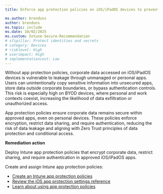 ```yaml
---
title: Enforce app protection policies on iOS/iPadOS devices to prevent data leakage

ms.author: brenduns
author: brenduns
ms.topic: include
ms.date: 10/02/2025
ms.custom: Intune-Secure-Recommendation
# sfipillar: Protect identities and secrets
# category: Devices
# risklevel: High
# userimpact: High
# implementationcost: Low
---
```

Without app protection policies, corporate data accessed on iOS/iPadOS devices is vulnerable to leakage through unmanaged or personal apps. Users can unintentionally copy sensitive information into unsecured apps, store data outside corporate boundaries, or bypass authentication controls. This risk is especially high on BYOD devices, where personal and work contexts coexist, increasing the likelihood of data exfiltration or unauthorized access.

App protection policies ensure corporate data remains secure within approved apps, even on personal devices. These policies enforce encryption, restrict data sharing, and require authentication, reducing the risk of data leakage and aligning with Zero Trust principles of data protection and conditional access.
 
**Remediation action**

Deploy Intune app protection policies that encrypt corporate data, restrict sharing, and require authentication in approved iOS/iPadOS apps.

Create and assign Intune app protection policies:

- [Create an Intune app protection policies](/intune/intune-service/apps/app-protection-policies#create-an-iosipados-or-android-app-protection-policy)
- [Review the iOS app protection settings reference](/intune/intune-service/apps/app-protection-policy-settings-ios)
- [Learn about using app protection policies](/intune/intune-service/apps/app-protection-policy)